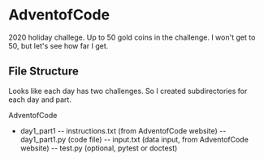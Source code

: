 # AdventofCode

2020 holiday challege. Up to 50 gold coins in the challenge. I won't 
get to 50, but let's see how far I get.

## File Structure

Looks like each day has two challenges. So I created subdirectories for
each day and part.

AdventofCode
- day1_part1 
-- instructions.txt (from AdventofCode website)
-- day1_part1.py (code file)
-- input.txt (data input, from AdventofCode website)
-- test.py (optional, pytest or doctest)